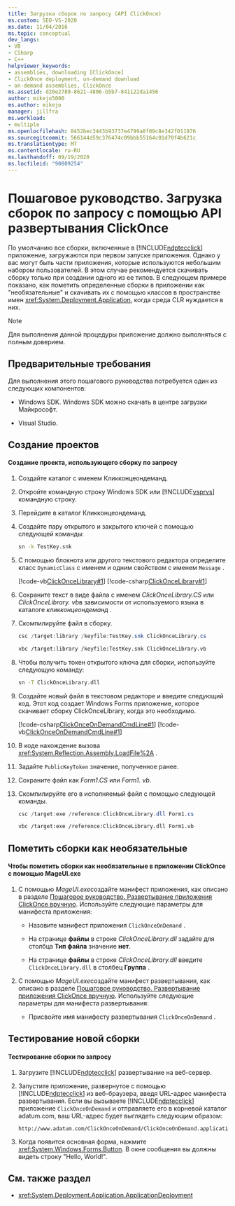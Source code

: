 ```yaml
---
title: Загрузка сборок по запросу (API ClickOnce)
ms.custom: SEO-VS-2020
ms.date: 11/04/2016
ms.topic: conceptual
dev_langs:
- VB
- CSharp
- C++
helpviewer_keywords:
- assemblies, downloading [ClickOnce]
- ClickOnce deployment, on-demand download
- on-demand assemblies, ClickOnce
ms.assetid: d20e2789-8621-4806-b5b7-841122da1456
author: mikejo5000
ms.author: mikejo
manager: jillfra
ms.workload:
- multiple
ms.openlocfilehash: 8452bec3443b93737e4799a8f09c8e342f011976
ms.sourcegitcommit: 566144d59c376474c09bbb55164c01d70f4b621c
ms.translationtype: MT
ms.contentlocale: ru-RU
ms.lasthandoff: 09/19/2020
ms.locfileid: "90809254"
---
```

# <a name="walkthrough-download-assemblies-on-demand-with-the-clickonce-deployment-api"></a>Пошаговое руководство. Загрузка сборок по запросу с помощью API развертывания ClickOnce
По умолчанию все сборки, включенные в [!INCLUDE[ndptecclick](../deployment/includes/ndptecclick_md.md)] приложение, загружаются при первом запуске приложения. Однако у вас могут быть части приложения, которые используются небольшим набором пользователей. В этом случае рекомендуется скачивать сборку только при создании одного из ее типов. В следующем примере показано, как пометить определенные сборки в приложении как "необязательные" и скачивать их с помощью классов в пространстве имен <xref:System.Deployment.Application>, когда среда CLR нуждается в них.

> [!NOTE]
> Для выполнения данной процедуры приложение должно выполняться с полным доверием.

## <a name="prerequisites"></a>Предварительные требования
 Для выполнения этого пошагового руководства потребуется один из следующих компонентов:

- Windows SDK. Windows SDK можно скачать в центре загрузки Майкрософт.

- Visual Studio.

## <a name="create-the-projects"></a>Создание проектов

#### <a name="to-create-a-project-that-uses-an-on-demand-assembly"></a>Создание проекта, использующего сборку по запросу

1. Создайте каталог с именем Кликконцеондеманд.

2. Откройте командную строку Windows SDK или [!INCLUDE[vsprvs](../code-quality/includes/vsprvs_md.md)] командную строку.

3. Перейдите в каталог Кликконцеондеманд.

4. Создайте пару открытого и закрытого ключей с помощью следующей команды:

   ```cmd
   sn -k TestKey.snk
   ```

5. С помощью блокнота или другого текстового редактора определите класс `DynamicClass` с именем и одним свойством с именем `Message` .

    [!code-vb[ClickOnceLibrary#1](../deployment/codesnippet/VisualBasic/walkthrough-downloading-assemblies-on-demand-with-the-clickonce-deployment-api_1.vb)]
    [!code-csharp[ClickOnceLibrary#1](../deployment/codesnippet/CSharp/walkthrough-downloading-assemblies-on-demand-with-the-clickonce-deployment-api_1.cs)]

6. Сохраните текст в виде файла с именем *ClickOnceLibrary.CS* или *ClickOnceLibrary. vb*в зависимости от используемого языка в каталоге *кликконцеондеманд* .

7. Скомпилируйте файл в сборку.

   ```csharp
   csc /target:library /keyfile:TestKey.snk ClickOnceLibrary.cs
   ```

   ```vb
   vbc /target:library /keyfile:TestKey.snk ClickOnceLibrary.vb
   ```

8. Чтобы получить токен открытого ключа для сборки, используйте следующую команду:

   ```cmd
   sn -T ClickOnceLibrary.dll
   ```

9. Создайте новый файл в текстовом редакторе и введите следующий код. Этот код создает Windows Forms приложение, которое скачивает сборку ClickOnceLibrary, когда это необходимо.

     [!code-csharp[ClickOnceOnDemandCmdLine#1](../deployment/codesnippet/CSharp/walkthrough-downloading-assemblies-on-demand-with-the-clickonce-deployment-api_2.cs)]
     [!code-vb[ClickOnceOnDemandCmdLine#1](../deployment/codesnippet/VisualBasic/walkthrough-downloading-assemblies-on-demand-with-the-clickonce-deployment-api_2.vb)]

10. В коде нахождение вызова <xref:System.Reflection.Assembly.LoadFile%2A> .

11. Задайте `PublicKeyToken` значение, полученное ранее.

12. Сохраните файл как *Form1.CS* или *Form1. vb*.

13. Скомпилируйте его в исполняемый файл с помощью следующей команды.

    ```csharp
    csc /target:exe /reference:ClickOnceLibrary.dll Form1.cs
    ```

    ```vb
    vbc /target:exe /reference:ClickOnceLibrary.dll Form1.vb
    ```

## <a name="mark-assemblies-as-optional"></a>Пометить сборки как необязательные

#### <a name="to-mark-assemblies-as-optional-in-your-clickonce-application-by-using-mageuiexe"></a>Чтобы пометить сборки как необязательные в приложении ClickOnce с помощью MageUI.exe

1. С помощью *MageUI.exe*создайте манифест приложения, как описано в разделе [Пошаговое руководство. Развертывание приложения ClickOnce вручную](../deployment/walkthrough-manually-deploying-a-clickonce-application.md). Используйте следующие параметры для манифеста приложения:

    - Назовите манифест приложения `ClickOnceOnDemand` .

    - На странице **файлы** в строке *ClickOnceLibrary.dll* задайте для столбца **Тип файла** значение **нет**.

    - На странице **файлы** в строке *ClickOnceLibrary.dll* введите `ClickOnceLibrary.dll` в столбец **Группа** .

2. С помощью *MageUI.exe*создайте манифест развертывания, как описано в разделе [Пошаговое руководство. Развертывание приложения ClickOnce вручную](../deployment/walkthrough-manually-deploying-a-clickonce-application.md). Используйте следующие параметры для манифеста развертывания:

    - Присвойте имя манифесту развертывания `ClickOnceOnDemand` .

## <a name="testing-the-new-assembly"></a>Тестирование новой сборки

#### <a name="to-test-your-on-demand-assembly"></a>Тестирование сборки по запросу

1. Загрузите [!INCLUDE[ndptecclick](../deployment/includes/ndptecclick_md.md)] развертывание на веб-сервер.

2. Запустите приложение, развернутое с помощью [!INCLUDE[ndptecclick](../deployment/includes/ndptecclick_md.md)] из веб-браузера, введя URL-адрес манифеста развертывания. Если вы вызываете [!INCLUDE[ndptecclick](../deployment/includes/ndptecclick_md.md)] приложение `ClickOnceOnDemand` и отправляете его в корневой каталог adatum.com, ваш URL-адрес будет выглядеть следующим образом:

   ```
   http://www.adatum.com/ClickOnceOnDemand/ClickOnceOnDemand.application
   ```

3. Когда появится основная форма, нажмите <xref:System.Windows.Forms.Button>. В окне сообщения вы должны видеть строку "Hello, World!".

## <a name="see-also"></a>См. также раздел
- <xref:System.Deployment.Application.ApplicationDeployment>